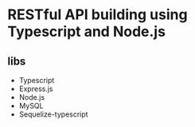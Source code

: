 # RESTful API building using Typescript and Node.js
## libs
* Typescript
* Express.js
* Node.js
* MySQL
* Sequelize-typescript
